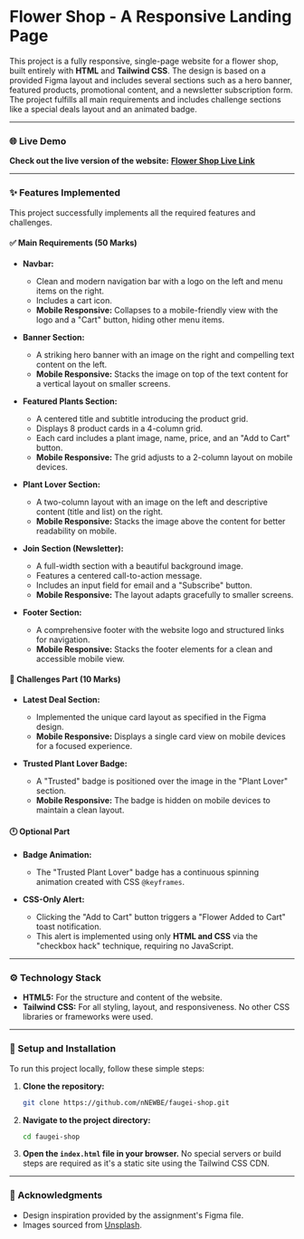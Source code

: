 # Flower Shop - A Responsive Landing Page

This project is a fully responsive, single-page website for a flower shop, built entirely with **HTML** and **Tailwind CSS**. The design is based on a provided Figma layout and includes several sections such as a hero banner, featured products, promotional content, and a newsletter subscription form. The project fulfills all main requirements and includes challenge sections like a special deals layout and an animated badge.

---

### 🌐 Live Demo

**Check out the live version of the website:** [**Flower Shop Live Link**](https://biditachowdhury.github.io/faugei-shop/) 

---

### ✨ Features Implemented

This project successfully implements all the required features and challenges.

#### ✅ Main Requirements (50 Marks)

- **Navbar:**
  - Clean and modern navigation bar with a logo on the left and menu items on the right.
  - Includes a cart icon.
  - **Mobile Responsive:** Collapses to a mobile-friendly view with the logo and a "Cart" button, hiding other menu items.

- **Banner Section:**
  - A striking hero banner with an image on the right and compelling text content on the left.
  - **Mobile Responsive:** Stacks the image on top of the text content for a vertical layout on smaller screens.

- **Featured Plants Section:**
  - A centered title and subtitle introducing the product grid.
  - Displays 8 product cards in a 4-column grid.
  - Each card includes a plant image, name, price, and an "Add to Cart" button.
  - **Mobile Responsive:** The grid adjusts to a 2-column layout on mobile devices.

- **Plant Lover Section:**
  - A two-column layout with an image on the left and descriptive content (title and list) on the right.
  - **Mobile Responsive:** Stacks the image above the content for better readability on mobile.

- **Join Section (Newsletter):**
  - A full-width section with a beautiful background image.
  - Features a centered call-to-action message.
  - Includes an input field for email and a "Subscribe" button.
  - **Mobile Responsive:** The layout adapts gracefully to smaller screens.

- **Footer Section:**
  - A comprehensive footer with the website logo and structured links for navigation.
  - **Mobile Responsive:** Stacks the footer elements for a clean and accessible mobile view.

#### 🧪 Challenges Part (10 Marks)

- **Latest Deal Section:**
  - Implemented the unique card layout as specified in the Figma design.
  - **Mobile Responsive:** Displays a single card view on mobile devices for a focused experience.

- **Trusted Plant Lover Badge:**
  - A "Trusted" badge is positioned over the image in the "Plant Lover" section.
  - **Mobile Responsive:** The badge is hidden on mobile devices to maintain a clean layout.

#### 🕛 Optional Part

- **Badge Animation:**
  - The "Trusted Plant Lover" badge has a continuous spinning animation created with CSS `@keyframes`.

- **CSS-Only Alert:**
  - Clicking the "Add to Cart" button triggers a "Flower Added to Cart" toast notification.
  - This alert is implemented using only **HTML and CSS** via the "checkbox hack" technique, requiring no JavaScript.

---

### ⚙️ Technology Stack

- **HTML5:** For the structure and content of the website.
- **Tailwind CSS:** For all styling, layout, and responsiveness. No other CSS libraries or frameworks were used.

---

### 🚀 Setup and Installation

To run this project locally, follow these simple steps:

1.  **Clone the repository:**
    ```bash
    git clone https://github.com/nNEWBE/faugei-shop.git
    ```
2.  **Navigate to the project directory:**
    ```bash
    cd faugei-shop
    ```
3.  **Open the `index.html` file in your browser.**
    No special servers or build steps are required as it's a static site using the Tailwind CSS CDN.

---

### 🙏 Acknowledgments

- Design inspiration provided by the assignment's Figma file.
- Images sourced from [Unsplash](https://unsplash.com).
